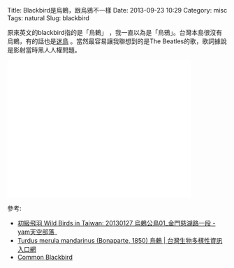 Title: Blackbird是烏鶇，跟烏鴉不一樣
Date: 2013-09-23 10:29
Category: misc
Tags: natural
Slug: blackbird

原來英文的blackbird指的是「烏鶇」 ，我一直以為是「烏鴉」。台灣本島很沒有烏鶇，有的話也是[迷鳥](http://zh.wikipedia.org/zh-tw/迷鸟) 。當然最容易讓我聯想到的是The Beatles的歌，歌詞據說是影射當時黑人人權問題。

<iframe width="420" height="315" src="//www.youtube.com/embed/oAgceen153I" frameborder="0" allowfullscreen></iframe>

參考:

* [初級飛羽 Wild Birds in Taiwan: 20130127 烏鶇公鳥01_金門慈湖路一段 - yam天空部落](http://blog.yam.com/birdprimaries/article/59717179)_
* [Turdus merula mandarinus (Bonaparte, 1850) 烏鶇 | 台灣生物多樣性資訊入口網](http://taibif.tw/zh/catalogue_of_life/page/ae2d-362a-2a5e-8dd5-a384-5646-8ad9-c707-namecode-380404)
* [Common Blackbird](http://en.wikipedia.org/wiki/Common_Blackbird)
